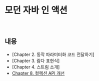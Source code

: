 # 모던 자바 인 액션

<br>

## 내용
* [Chapter 2. 동작 파라미터화 코드 전달하기]
* [Chapter 3. 람다 표현식]
* [Chapter 4. 스트림 소개]
* [Chapter 8. 컬렉션 API 개선](https://github.com/pika96/TIL/blob/master/Morden%20Java%20in%20Action/Chapter%208.%20%EC%BB%AC%EB%A0%89%EC%85%98%20API%20%EA%B0%9C%EC%84%A0.md)